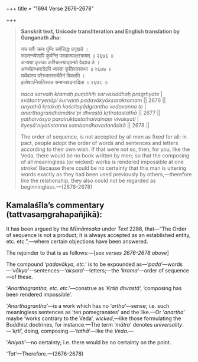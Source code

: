 +++
title = "1694 Verse 2676-2678"

+++
> **Sanskrit text, Unicode transliteration and English translation by Ganganath Jha:** 
>
> नच सर्वैः क्रमः पुंभिः सर्वसिद्धः प्रगृह्यते ।  
> स्वातन्त्र्येणापि कुर्वन्ति पदवाक्याक्षरक्रमम् ॥ २६७६ ॥  
> अन्यथा कृतकः कश्चित्स्याद्ग्रन्थो वेदवन्न ते ।  
> अनर्थग्रन्धमात्रेऽपि ध्वस्ता कृतिरतस्तथा ॥ २६७७ ॥  
> यथैवास्य परैरुक्तस्तथैवैनं विवक्षति ।  
> इत्येषाऽनियतिस्तन्न सम्बन्धवदनादिता ॥ २६७८ ॥ 
>
> *naca sarvaiḥ kramaḥ puṃbhiḥ sarvasiddhaḥ pragṛhyate* \|  
> *svātantryeṇāpi kurvanti padavākyākṣarakramam* \|\| 2676 \|\|  
> *anyathā kṛtakaḥ kaścitsyādgrantho vedavanna te* \|  
> *anarthagrandhamātre'pi dhvastā kṛtiratastathā* \|\| 2677 \|\|  
> *yathaivāsya parairuktastathaivainaṃ vivakṣati* \|  
> *ityeṣā'niyatistanna sambandhavadanāditā* \|\| 2678 \|\| 
>
> The order of sequence, is not accepted by all men as fixed for all; in pact, people adopt the order of words and sentences and letters according to their own wish. If that were not so, then, for you, like the Veda, there would be no book written by men; so that the composing of all meaningless (or wicked) works is rendered impossible at one stroke! Because there could be no certainty that this man is uttering words exactly as they had been used previously by others,—therefore like the relationship, they also could not be regarded as beginningless.—(2676-2678)



## Kamalaśīla’s commentary (tattvasaṃgrahapañjikā):

It has been argued by the *Mīmāṃsaka* under *Text* 2286, that—“The Order of sequence is not a product; it is always accepted as an established entity, etc. etc.”,—where certain objections have been answered.

The rejoinder to that is as follows:—[*see verses 2676-2678 above*]

The compound ‘*padavākya, etc*.’ is to be expounded as—‘*pada*’—words—‘*vākya*’—sentences—‘*akṣara*’—letters;—the ‘*krama*’—order of sequence—of these.

‘*Anarthagrantha, etc. etc*.’—construe as ‘*Kṛtiḥ dhvastā*’, ‘composing has been rendered impossible’.

‘*Anarthagrantha*’—is a work which has no ‘*artha*’—sense; i.e. such meaningless sentences as ‘ten pomegranates’ and the like.—Or ‘*anartha*’ maybe ‘works contrary to the Veda’, *wicked*,—like those formulating the Buddhist doctrines, for instance.—The term ‘*mātra*’ denotes *universality*.—‘*kṛti*’, doing, composing.—‘*tathā*’—like the *Veda*.—

‘*Aniyati*’—no certainty; i.e. there would be no certainty on the point.

‘*Tat*’—Therefore.—(2676-2678)


